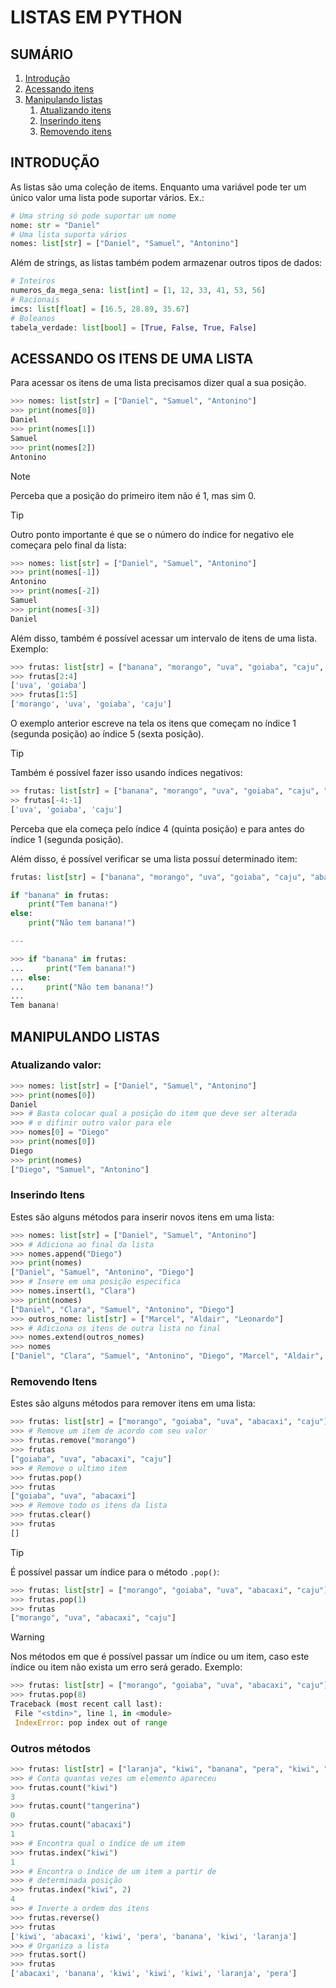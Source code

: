 # LISTAS EM PYTHON

## SUMÁRIO

1. [Introdução](#introdução)
2. [Acessando itens](#acessando-os-itens-de-uma-lista)
3. [Manipulando listas](#manipulando-listas)
	1. [Atualizando itens](#atualizando-valor)
	2. [Inserindo itens](#inserindo-itens)
	3. [Removendo itens](#removendo-itens)

## INTRODUÇÃO

As listas são uma coleção de items. Enquanto uma variável pode ter um único valor uma lista pode suportar vários. Ex.:

```python
# Uma string só pode suportar um nome
nome: str = "Daniel"
# Uma lista suporta vários
nomes: list[str] = ["Daniel", "Samuel", "Antonino"]
```

Além de strings, as listas também podem armazenar outros tipos de dados:

```python
# Inteiros
numeros_da_mega_sena: list[int] = [1, 12, 33, 41, 53, 56]
# Racionais
imcs: list[float] = [16.5, 28.89, 35.67]
# Boleanos
tabela_verdade: list[bool] = [True, False, True, False]
```

## ACESSANDO OS ITENS DE UMA LISTA

Para acessar os itens de uma lista precisamos dizer qual a sua posição.

```python
>>> nomes: list[str] = ["Daniel", "Samuel", "Antonino"]
>>> print(nomes[0])
Daniel
>>> print(nomes[1])
Samuel
>>> print(nomes[2])
Antonino
```

> [!NOTE]
> Perceba que a posição do primeiro item não é 1, mas sim 0.

> [!TIP]
> Outro ponto importante é que se o número do índice for negativo ele começara pelo final da lista:
>
>```python
>>>> nomes: list[str] = ["Daniel", "Samuel", "Antonino"]
>>>> print(nomes[-1])
>Antonino
>>>> print(nomes[-2])
>Samuel
>>>> print(nomes[-3])
>Daniel
> ```

Além disso, também é possível acessar um intervalo de itens de uma lista. Exemplo:

```python
>>> frutas: list[str] = ["banana", "morango", "uva", "goiaba", "caju", "abacaxi"]
>>> frutas[2:4]
['uva', 'goiaba']
>>> frutas[1:5]
['morango', 'uva', 'goiaba', 'caju']
```

O exemplo anterior escreve na tela os itens que começam no índice 1 (segunda posição) ao índice 5 (sexta posição).

> [!TIP]
> Também é possível fazer isso usando índices negativos:
>
> ```python
>>> frutas: list[str] = ["banana", "morango", "uva", "goiaba", "caju", "abacaxi"]
>>> frutas[-4:-1]
>['uva', 'goiaba', 'caju']
>```
>
> Perceba que ela começa pelo índice 4 (quinta posição) e para antes do índice 1 (segunda posição).

Além disso, é possível verificar se uma lista possuí determinado item:

```python
frutas: list[str] = ["banana", "morango", "uva", "goiaba", "caju", "abacaxi"]

if "banana" in frutas:
	print("Tem banana!")
else:
	print("Não tem banana!")

---

>>> if "banana" in frutas:
...     print("Tem banana!")
... else:
...     print("Não tem banana!")
... 
Tem banana!
```

## MANIPULANDO LISTAS

### Atualizando valor:

```python
>>> nomes: list[str] = ["Daniel", "Samuel", "Antonino"]
>>> print(nomes[0])
Daniel
>>> # Basta colocar qual a posição do item que deve ser alterada
>>> # e difinir outro valor para ele
>>> nomes[0] = "Diego"
>>> print(nomes[0])
Diego
>>> print(nomes)
["Diego", "Samuel", "Antonino"]
```

### Inserindo Itens

Estes são alguns métodos para inserir novos itens em uma lista:

```python
>>> nomes: list[str] = ["Daniel", "Samuel", "Antonino"]
>>> # Adiciona ao final da lista
>>> nomes.append("Diego")
>>> print(nomes)
["Daniel", "Samuel", "Antonino", "Diego"]
>>> # Insere em uma posição especifica
>>> nomes.insert(1, "Clara")
>>> print(nomes)
["Daniel", "Clara", "Samuel", "Antonino", "Diego"]
>>> outros_nome: list[str] = ["Marcel", "Aldair", "Leonardo"]
>>> # Adiciona os itens de outra lista no final
>>> nomes.extend(outros_nomes)
>>> nomes
["Daniel", "Clara", "Samuel", "Antonino", "Diego", "Marcel", "Aldair", "Leonardo"]
```

### Removendo Itens

Estes são alguns métodos para remover itens em uma lista:

```python
>>> frutas: list[str] = ["morango", "goiaba", "uva", "abacaxi", "caju"]
>>> # Remove um item de acordo com seu valor
>>> frutas.remove("morango")
>>> frutas
["goiaba", "uva", "abacaxi", "caju"]
>>> # Remove o ultimo item
>>> frutas.pop()
>>> frutas
["goiaba", "uva", "abacaxi"]
>>> # Remove todo os itens da lista
>>> frutas.clear()
>>> frutas
[]
```

> [!TIP]
> É possível passar um índice para o método ``.pop()``:
> ```python
> >>> frutas: list[str] = ["morango", "goiaba", "uva", "abacaxi", "caju"]
> >>> frutas.pop(1)
> >>> frutas
> ["morango", "uva", "abacaxi", "caju"]
> ```

> [!WARNING]
> Nos métodos em que é possível passar um índice ou um item, caso este índice ou item não exista um erro será gerado. Exemplo: 
>
> ```python
>>>> frutas: list[str] = ["morango", "goiaba", "uva", "abacaxi", "caju"]
>>>> frutas.pop(8)
>Traceback (most recent call last):
>  File "<stdin>", line 1, in <module>
>  IndexError: pop index out of range
>```  

### Outros métodos

```python
>>> frutas: list[str] = ["laranja", "kiwi", "banana", "pera", "kiwi", "abacaxi", "kiwi"]
>>> # Conta quantas vezes um elemento apareceu
>>> frutas.count("kiwi")
3
>>> frutas.count("tangerina")
0
>>> frutas.count("abacaxi")
1
>>> # Encontra qual o índice de um item
>>> frutas.index("kiwi")
1
>>> # Encontra o índice de um item a partir de
>>> # determinada posição
>>> frutas.index("kiwi", 2)
4
>>> # Inverte a ordem dos itens
>>> frutas.reverse()
>>> frutas
['kiwi', 'abacaxi', 'kiwi', 'pera', 'banana', 'kiwi', 'laranja']
>>> # Organiza a lista
>>> frutas.sort()
>>> frutas
['abacaxi', 'banana', 'kiwi', 'kiwi', 'kiwi', 'laranja', 'pera']
```
